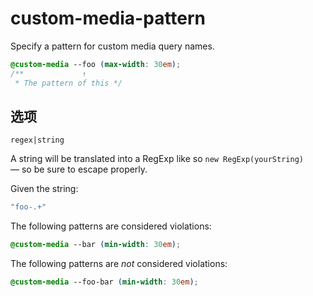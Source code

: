 # custom-media-pattern

Specify a pattern for custom media query names.

```css
@custom-media --foo (max-width: 30em);
/**             ↑
 * The pattern of this */
```

## 选项

`regex|string`

A string will be translated into a RegExp like so `new RegExp(yourString)` — so be sure to escape properly.

Given the string:

```js
"foo-.+"
```

The following patterns are considered violations:

```css
@custom-media --bar (min-width: 30em);
```

The following patterns are *not* considered violations:

```css
@custom-media --foo-bar (min-width: 30em);
```
